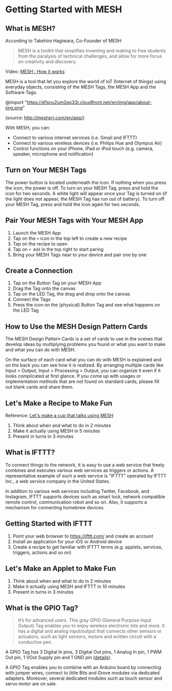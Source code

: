 # Getting Started with MESH

## What is MESH?

According to Takehiro Hagiwara, Co-Founder of MESH

> MESH is a toolkit that simplifies inventing and making to free students from the paralysis of technical challenges, and allow for more focus on creativity and discovery.

Video: [MESH : How it works](https://youtu.be/zgGyTU-pucM)

MESH is a tool that let you explore the world of IoT (Internet of things) using everyday objects, consisting of the MESH Tags, the MESH App and the Software Tags.

@import "https://d1snu2um2qo33r.cloudfront.net/en/img/app/about-img.png"

(source: http://meshprj.com/en/app/)

With MESH, you can:
- Connect to various internet services (i.e. Gmail and IFTTT)
- Connect to various wireless devices (i.e. Philips Hue and Olympus Air)
- Control functions on your iPhone, iPad or iPod touch (e.g. camera, speaker, microphone and notification)

## Turn on Your MESH Tags

The power button is located underneath the icon. If nothing when you press the icon, the power is off. To turn on your MESH Tag, press and hold the icon for two seconds. A white light will appear once your Tag is turned on (if the light does not appear, the MESH Tag has run out of battery). To turn off your MESH Tag, press and hold the icon again for two seconds.

## Pair Your MESH Tags with Your MESH App

1. Launch the MESH App
2. Tap on the `+` icon in the top left to create a new recipe
3. Tap on the recipe to open
4. Tap on `+ Add` in the top right to start paring
5. Bring your MESH Tags near to your device and pair one by one

## Create a Connection

1. Tap on the Button Tag on your MESH App
2. Drag the Tag onto the canvas
3. Tap on the LED Tag, the drag and drop onto the canvas
4. Connect the Tags
5. Press the icon on the (physical) Button Tag and see what happens on the LED Tag

## How to Use the MESH Design Pattern Cards

The MESH Design Pattern Cards is a set of cards to use in the scenes that develop ideas by multiplying problems you found or what you want to
make and what you can do with MESH.

On the surface of each card what you can do with MESH is explained and on the back you can see how it is realized. By arranging multiple cards like Input > Output, Input > Processing > Output, you can organize it even if it looks complicated at first glance. If you come up with usages or implementation methods that are not found on standard cards, please fill out blank cards and share them.

## Let's Make a Recipe to Make Fun

Reference: [Let's make a cup that talks using MESH](https://youtu.be/56IH6XfRHx4)

1. Think about when and what to do in 2 minutes
2. Make it actually using MESH in 5 minutes
3. Present in turns in 3 minutes

## What is IFTTT?

To connect things to the network, it is easy to use a web service that freely combines and executes various web services as triggers or actions. A representative example of such a web service is "IFTTT" operated by IFTTT Inc., a web service company in the United States.

In addition to various web services including Twitter, Facebook, and Instagram, IFTTT supports devices such as smart lock, network compatible remote control, communication robot and so on. Also, it supports a mechanism for connecting homebrew devices.

## Getting Started with IFTTT

1. Point your web browser to https://ifttt.com/ and create an account
2. Install an application for your iOS or Android device
3. Create a recipe to get familiar with IFTTT terms (e.g. applets, services, triggers, actions and so on)

## Let's Make an Applet to Make Fun

1. Think about when and what to do in 2 minutes
2. Make it actually using MESH and IFTTT in 10 minutes
3. Present in turns in 3 minutes

## What is the GPIO Tag?

> It’s for advanced users.
This gray GPIO (General Purpose Input Output) Tag enables you to enjoy wireless electronic kits and more. It has a digital and analog input/output that connects other sensors or actuators, such as light sensors, motors and written circuit with a conductive pen.

A GPIO Tag has 3 Digital In pins, 3 Digital Out pins, 1 Analog In pin, 1 PWM Out pin, 1 VOut Supply pin and 1 GND pin ([details](http://meshprj.com/support/faq/gpio/)).

A GPIO Tag enables you to combine with an Arduino board by connecting with jumper wires, connect to little Bits and Grove modules via dedicated adapters. Moreover, several dedicated modules such as touch sensor and servo motor are on sale.